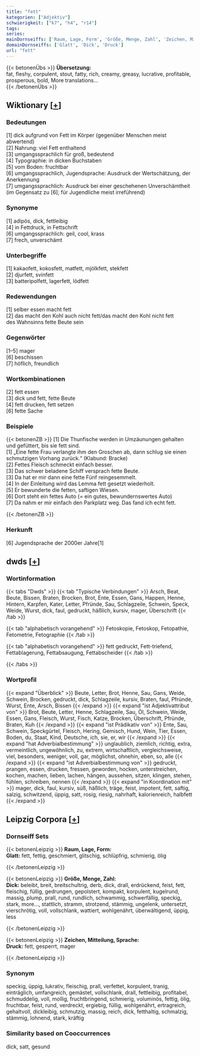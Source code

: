 ```yaml
---
title: "fett"
kategorien: ["Adjektiv"]
schwierigkeit: ["k7", "h4", "r14"]
tags:
series:
mainDornseiffs: ['Raum, Lage, Form', 'Größe, Menge, Zahl', 'Zeichen, Mitteilung, Sprache']
domainDornseiffs: ['Glatt', 'Dick', 'Druck']
url: "fett"
---
```


{{< betonenÜbs >}}
**Übersetzung:**  
fat, fleshy, corpulent, stout, fatty, rich, creamy, greasy, lucrative, profitable, prosperous, bold, More translations...  
{{< /betonenÜbs >}}

## Wiktionary [[+](https://de.wiktionary.org/wiki/fett)]

### Bedeutungen
[1] dick aufgrund von Fett im Körper (gegenüber Menschen meist abwertend)  
[2] Nahrung: viel Fett enthaltend  
[3] umgangssprachlich für groß, bedeutend  
[4] Typographie: in dicken Buchstaben  
[5] vom Boden: fruchtbar  
[6] umgangssprachlich, Jugendsprache: Ausdruck der Wertschätzung, der Anerkennung  
[7] umgangssprachlich: Ausdruck bei einer geschehenen Unverschämtheit (im Gegensatz zu [6]; für Jugendliche meist irreführend)  

### Synonyme
[1] adipös, dick, fettleibig  
[4] in Fettdruck, in Fettschrift  
[6] umgangssprachlich: geil, cool, krass  
[7] frech, unverschämt  

### Unterbegriffe
[1] kakaofett, kokosfett, matfett, mjölkfett, stekfett  
[2] djurfett, svinfett  
[3] batteripolfett, lagerfett, lödfett  

### Redewendungen
[1] selber essen macht fett  
[2] das macht den Kohl auch nicht fett/das macht den Kohl nicht fett  
des Wahnsinns fette Beute sein  

### Gegenwörter
[1–5] mager  
[6] beschissen  
[7] höflich, freundlich  

### Wortkombinationen
[2] fett essen  
[3] dick und fett, fette Beute  
[4] fett drucken, fett setzen  
[6] fette Sache  

### Beispiele
{{< betonenZB >}}
[1] Die Thunfische werden in Umzäunungen gehalten und gefüttert, bis sie fett sind.  
[1] „Eine fette Frau verlangte ihm den Groschen ab, dann schlug sie einen schmutzigen Vorhang zurück.“ (Klabund: Bracke)  
[2] Fettes Fleisch schmeckt einfach besser.  
[3] Das schwer beladene Schiff versprach fette Beute.  
[3] Da hat er mir dann eine fette Fünf reingesemmelt.  
[4] In der Einleitung wird das Lemma fett gesetzt wiederholt.  
[5] Er bewunderte die fetten, saftigen Wiesen.  
[6] Dort steht ein fettes Auto (= ein gutes, bewundernswertes Auto)  
[7] Da nahm er mir einfach den Parkplatz weg. Das fand ich echt fett.  

{{< /betonenZB >}}
### Herkunft
[6] Jugendsprache der 2000er Jahre[1]  



## dwds [[+](https://www.dwds.de/wb/fett)]

### Wortinformation
{{< tabs "Dwds" >}}
{{< tab "Typische Verbindungen" >}}
Arsch, Beat, Beute, Bissen, Braten, Brocken, Brot, Ente, Essen, Gans, Happen, Henne, Hintern, Karpfen, Kater, Letter, Pfründe, Sau, Schlagzeile, Schwein, Speck, Weide, Wurst, dick, faul, gedruckt, häßlich, kursiv, mager, Überschrift
{{< /tab >}}

{{< tab "alphabetisch vorangehend" >}}
Fetoskopie, Fetoskop, Fetopathie, Fetometrie, Fetographie
{{< /tab >}}

{{< tab "alphabetisch vorangehend" >}}
fett gedruckt, Fett-triefend, Fettablagerung, Fettabsaugung, Fettabscheider
{{< /tab >}}

{{< /tabs >}}

### Wortprofil
{{< expand "Überblick" >}} Beute, Letter, Brot, Henne, Sau, Gans, Weide, Schwein, Brocken, gedruckt, dick, Schlagzeile, kursiv, Braten, faul, Pfründe, Wurst, Ente, Arsch, Bissen {{< /expand >}}
{{< expand "ist Adjektivattribut von" >}} Brot, Beute, Letter, Henne, Schlagzeile, Sau, Öl, Schwein, Weide, Essen, Gans, Fleisch, Wurst, Fisch, Katze, Brocken, Überschrift, Pfründe, Braten, Kuh {{< /expand >}}
{{< expand "ist Prädikativ von" >}} Ente, Sau, Schwein, Speckgürtel, Fleisch, Hering, Gemisch, Hund, Wein, Tier, Essen, Boden, du, Staat, Kind, Deutsche, ich, sie, er, wir {{< /expand >}}
{{< expand "hat Adverbialbestimmung" >}} unglaublich, ziemlich, richtig, extra, vermeintlich, ungewöhnlich, zu, extrem, wirtschaftlich, vergleichsweise, viel, besonders, weniger, voll, gar, möglichst, ohnehin, eben, so, alle {{< /expand >}}
{{< expand "ist Adverbialbestimmung von" >}} gedruckt, prangen, essen, drucken, fressen, geworden, hocken, unterstreichen, kochen, machen, lieben, lachen, hängen, aussehen, sitzen, klingen, stehen, fühlen, schreiben, nennen {{< /expand >}}
{{< expand "in Koordination mit" >}} mager, dick, faul, kursiv, süß, häßlich, träge, feist, impotent, fett, saftig, salzig, schwitzend, üppig, satt, rosig, riesig, nahrhaft, kalorienreich, halbfett {{< /expand >}}

## Leipzig Corpora [[+](https://corpora.uni-leipzig.de/en/res?word=fett&corpusId=deu_newscrawl-public_2018)]

### Dornseiff Sets
{{< betonenLeipzig >}}
**Raum, Lage, Form:**  
**Glatt:** fett, fettig, geschmiert, glitschig, schlüpfrig, schmierig, ölig  

{{< /betonenLeipzig >}}


{{< betonenLeipzig >}}
**Größe, Menge, Zahl:**  
**Dick:** beleibt, breit, breitschultrig, derb, dick, drall, erdrückend, feist, fett, fleischig, füllig, gedrungen, gepolstert, kompakt, korpulent, kugelrund, massig, plump, prall, rund, rundlich, schwammig, schwerfällig, speckig, stark, more..., stattlich, stramm, strotzend, stämmig, ungelenk, untersetzt, vierschrötig, voll, vollschlank, wattiert, wohlgenährt, überwältigend, üppig, less  

{{< /betonenLeipzig >}}


{{< betonenLeipzig >}}
**Zeichen, Mitteilung, Sprache:**  
**Druck:** fett, gesperrt, mager  

{{< /betonenLeipzig >}}

### Synonym
speckig, üppig, lukrativ, fleischig, prall, verfettet, korpulent, tranig, einträglich, umfangreich, gemästet, vollschlank, drall, fettleibig, profitabel, schmuddelig, voll, mollig, fruchtbringend, schmierig, voluminös, fettig, ölig, fruchtbar, feist, rund, verdreckt, ergiebig, füllig, wohlgenährt, ertragreich, gehaltvoll, dickleibig, schmutzig, massig, reich, dick, fetthaltig, schmalzig, stämmig, lohnend, stark, kräftig


### Similarity based on Cooccurrences
dick, satt, gesund

